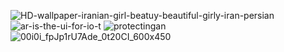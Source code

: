 ![HD-wallpaper-iranian-girl-beatuy-beautiful-girly-iran-persian](https://github.com/user-attachments/assets/58c268f4-dc24-4af1-8a20-aff992d53f7d)
![ar-is-the-ui-for-io-t](https://github.com/user-attachments/assets/ea958d8d-c21b-4fe3-acbe-b4cdef0af663)
![protectingan](https://github.com/user-attachments/assets/18bad475-1be3-4272-8631-b5675aebafd2)
![00i0i_fpJp1rU7Ade_0t20CI_600x450](https://github.com/user-attachments/assets/4c78192a-2d59-424e-ae08-6ec52c487e0a)
